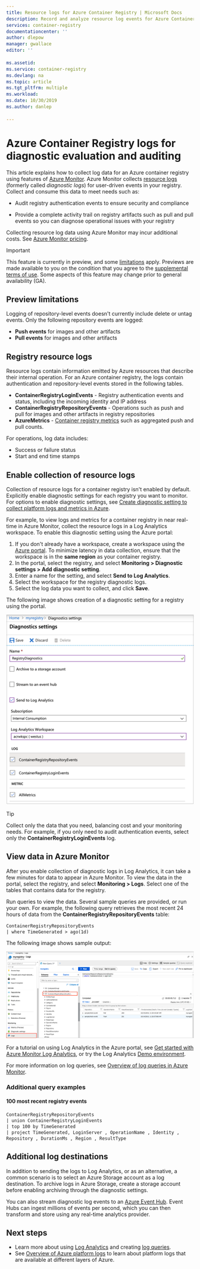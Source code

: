 ```yaml
---
title: Resource logs for Azure Container Registry | Microsoft Docs
description: Record and analyze resource log events for Azure Container Registry such as authentication, image push, and image pull.
services: container-registry
documentationcenter: ''
author: dlepow
manager: gwallace
editor: ''

ms.assetid: 
ms.service: container-registry
ms.devlang: na
ms.topic: article
ms.tgt_pltfrm: multiple
ms.workload: 
ms.date: 10/30/2019
ms.author: danlep

---
```

# Azure Container Registry logs for diagnostic evaluation and auditing

This article explains how to collect log data for an Azure container registry using features of [Azure Monitor](../azure-monitor/overview.md). Azure Monitor collects [resource logs](../azure-monitor/platform/resource-logs-overview.md) (formerly called *diagnostic logs*) for user-driven events in your registry. Collect and consume this data to meet needs such as:

* Audit registry authentication events to ensure security and compliance 

* Provide a complete activity trail on registry artifacts such as pull and pull events so you can diagnose operational issues with your registry 

Collecting resource log data using Azure Monitor may incur additional costs. See [Azure Monitor pricing](https://azure.microsoft.com/pricing/details/monitor/). 


> [!IMPORTANT]
> This feature is currently in preview, and some [limitations](#preview-limitations) apply. Previews are made available to you on the condition that you agree to the [supplemental terms of use][terms-of-use]. Some aspects of this feature may change prior to general availability (GA).

## Preview limitations

Logging of repository-level events doesn't currently include delete or untag events. Only the following repository events are logged:
* **Push events** for images and other artifacts
* **Pull events** for images and other artifacts

## Registry resource logs

Resource logs contain information emitted by Azure resources that describe their internal operation. For an Azure container registry, the logs contain authentication and repository-level events stored in the following tables. 

* **ContainerRegistryLoginEvents**  - Registry authentication events and status, including the incoming identity and IP address
* **ContainerRegistryRepositoryEvents** - Operations such as push and pull for images and other artifacts in registry repositories
* **AzureMetrics** - [Container registry metrics](../azure-monitor/platform/metrics-supported.md#microsoftcontainerregistryregistries) such as aggregated push and pull counts.

For operations, log data includes:
  * Success or failure status
  * Start and end time stamps

## Enable collection of resource logs

Collection of resource logs for a container registry isn't enabled by default. Explicitly enable diagnostic settings for each registry you want to monitor. For options to enable diagnostic settings, see [Create diagnostic setting to collect platform logs and metrics in Azure](../azure-monitor/platform/diagnostic-settings.md).

For example, to view logs and metrics for a container registry in near real-time in Azure Monitor, collect the resource logs in a Log Analytics workspace. To enable this diagnostic setting using the Azure portal:

1. If you don't already have a workspace, create a workspace using the [Azure portal](../azure-monitor/learn/quick-create-workspace.md). To minimize latency in data collection, ensure that the workspace is in the **same region** as your container registry.
1. In the portal, select the registry, and select **Monitoring > Diagnostic settings > Add diagnostic setting**.
1. Enter a name for the setting, and select **Send to Log Analytics**.
1. Select the workspace for the registry diagnostic logs.
1. Select the log data you want to collect, and click **Save**.

The following image shows creation of a diagnostic setting for a registry using the portal.

![Enable diagnostic settings](media/container-registry-diagnostics-audit-logs/diagnostic-settings.png)

> [!TIP]
> Collect only the data that you need, balancing cost and your monitoring needs. For example, if you only need to audit authentication events, select only the **ContainerRegistryLoginEvents** log. 

## View data in Azure Monitor

After you enable collection of diagnostic logs in Log Analytics, it can take a few minutes for data to appear in Azure Monitor. To view the data in the portal, select the registry, and select **Monitoring > Logs**. Select one of the tables that contains data for the registry. 

Run queries to view the data. Several sample queries are provided, or run your own. For example, the following query retrieves the most recent 24 hours of data from the **ContainerRegistryRepositoryEvents** table:

```Kusto
ContainerRegistryRepositoryEvents
| where TimeGenerated > ago(1d) 
```

The following image shows sample output:

![Query log data](media/container-registry-diagnostics-audit-logs/azure-monitor-query.png)

For a tutorial on using Log Analytics in the Azure portal, see [Get started with Azure Monitor Log Analytics](../azure-monitor/log-query/get-started-portal.md), or try the Log Analytics [Demo environment](https://portal.loganalytics.io/demo). 

For more information on log queries, see [Overview of log queries in Azure Monitor](../azure-monitor/log-query/log-query-overview.md).

### Additional query examples

#### 100 most recent registry events

```Kusto
ContainerRegistryRepositoryEvents
| union ContainerRegistryLoginEvents
| top 100 by TimeGenerated
| project TimeGenerated, LoginServer , OperationName , Identity , Repository , DurationMs , Region , ResultType
```

## Additional log destinations

In addition to sending the logs to Log Analytics, or as an alternative, a common scenario is to select an Azure Storage account as a log destination. To archive logs in Azure Storage, create a storage account before enabling archiving through the diagnostic settings.

You can also stream diagnostic log events to an [Azure Event Hub](../event-hubs/event-hubs-what-is-event-hubs.md). Event Hubs can ingest millions of events per second, which you can then transform and store using any real-time analytics provider. 

## Next steps

* Learn more about using [Log Analytics](../azure-monitor/log-query/get-started-portal.md) and creating [log queries](../azure-monitor/log-query/get-started-queries.md).
* See [Overview of Azure platform logs](../azure-monitor/platform/platform-logs-overview.md) to learn about platform logs that are available at different layers of Azure.

<!-- LINKS - External -->
[terms-of-use]: https://azure.microsoft.com/support/legal/preview-supplemental-terms/
